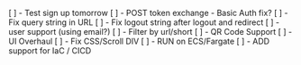 [ ] - Test sign up tomorrow
[ ] - POST token exchange - Basic Auth fix?
[ ] - Fix query string in URL
[ ] - Fix logout string after logout and redirect
[ ] - user support (using email?)
[ ] - Filter by url/short
[ ] - QR Code Support
[ ] - UI Overhaul
[ ] - Fix CSS/Scroll DIV
[ ] - RUN on ECS/Fargate
[ ] - ADD support for IaC / CICD
